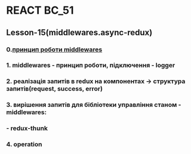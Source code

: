 # REACT BC_51

## Lesson-15(middlewares.async-redux)

### 0.[принцип роботи middlewares](https://d33wubrfki0l68.cloudfront.net/08d01ed85246d3ece01963408572f3f6dfb49d41/4bc12/assets/images/reduxasyncdataflowdiagram-d97ff38a0f4da0f327163170ccc13e80.gif)

### 1. middlewares - принцип роботи, підключення - logger
### 2. реалізація запитів в redux на компонентах -> структура запитів(request, success, error)
### 3. вирішення запитів для бібліотеки управління станом - middlewares:
###    - redux-thunk 
### 4. operation